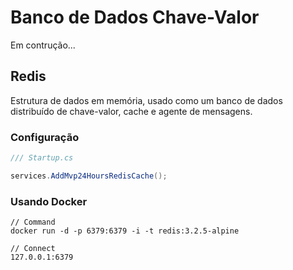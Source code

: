 # Banco de Dados Chave-Valor
Em contrução...

## Redis
Estrutura de dados em memória, usado como um banco de dados distribuído de chave-valor, cache e agente de mensagens.

### Configuração
```csharp
/// Startup.cs

services.AddMvp24HoursRedisCache();

```

### Usando Docker
```
// Command
docker run -d -p 6379:6379 -i -t redis:3.2.5-alpine

// Connect
127.0.0.1:6379

```
